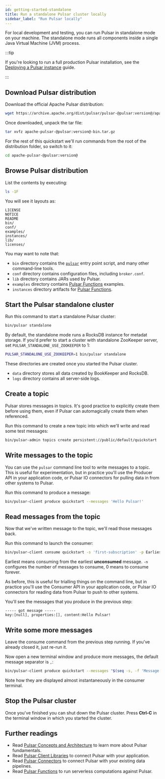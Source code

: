 ```yaml
---
id: getting-started-standalone
title: Run a standalone Pulsar cluster locally
sidebar_label: "Run Pulsar locally"
---
```


For local development and testing, you can run Pulsar in standalone mode on your machine. The standalone mode runs all components inside a single Java Virtual Machine (JVM) process.

:::tip

If you're looking to run a full production Pulsar installation, see the [Deploying a Pulsar instance](deploy-bare-metal.md) guide.

:::

## Download Pulsar distribution

Download the official Apache Pulsar distribution:

```bash
wget https://archive.apache.org/dist/pulsar/pulsar-@pulsar:version@/apache-pulsar-@pulsar:version@-bin.tar.gz
```

Once downloaded, unpack the tar file:

```bash
tar xvfz apache-pulsar-@pulsar:version@-bin.tar.gz
```

For the rest of this quickstart we'll run commands from the root of the distribution folder, so switch to it:

```bash
cd apache-pulsar-@pulsar:version@
```

## Browse Pulsar distribution

List the contents by executing:

```bash
ls -1F
```

You will see it layouts as:

```text
LICENSE
NOTICE
README
bin/
conf/
examples/
instances/
lib/
licenses/
```

You may want to note that:

* `bin` directory contains the [`pulsar`](reference-cli-tools.md#pulsar) entry point script, and many other command-line tools.
* `conf` directory contains configuration files, including `broker.conf`.
* `lib` directory contains JARs used by Pulsar.
* `examples` directory contains [Pulsar Functions](functions-overview.md) examples.
* `instances` directory artifacts for [Pulsar Functions](functions-overview.md).

## Start the Pulsar standalone cluster

Run this command to start a standalone Pulsar cluster:

```bash
bin/pulsar standalone
```

By default, the standalone mode runs a RocksDB instance for metadat storage. If you'd prefer to start a cluster with standalone ZooKeeper server, set `PULSAR_STANDALONE_USE_ZOOKEEPER` to 1:

```bash
PULSAR_STANDALONE_USE_ZOOKEEPER=1 bin/pulsar standalone
```

These directories are created once you started the Pulsar cluster.

* `data` directory stores all data created by BookKeeper and RocksDB.
* `logs` directory contains all server-side logs.

## Create a topic

Pulsar stores messages in topics. It's good practice to explicitly create them before using them, even if Pulsar can automagically create them when referenced.

Run this command to create a new topic into which we'll write and read some test messages:

```bash
bin/pulsar-admin topics create persistent://public/default/quickstart
```

## Write messages to the topic

You can use the `pulsar` command line tool to write messages to a topic. This is useful for experimentation, but in practice you'll use the Producer API in your application code, or Pulsar IO connectors for pulling data in from other systems to Pulsar.

Run this command to produce a message:

```bash
bin/pulsar-client produce quickstart --messages 'Hello Pulsar!'
```

## Read messages from the topic

Now that we've written message to the topic, we'll read those messages back.

Run this command to launch the consumer:

```bash
bin/pulsar-client consume quickstart -s 'first-subscription' -p Earliest -n 0
```

Earliest means consuming from the earliest **unconsumed** message. `-n` configures the number of messages to consume, 0 means to consume forever.

As before, this is useful for trialling things on the command line, but in practice you'll use the Consumer API in your application code, or Pulsar IO connectors for reading data from Pulsar to push to other systems.

You'll see the messages that you produce in the previous step:

```text
----- got message -----
key:[null], properties:[], content:Hello Pulsar!
```

## Write some more messages

Leave the consume command from the previous step running. If you've already closed it, just re-run it.

Now open a new terminal window and produce more messages, the default message separator is `,`:

```bash
bin/pulsar-client produce quickstart --messages "$(seq -s, -f 'Message NO.%g' -t '\n' 1 10)"
```

Note how they are displayed almost instantaneously in the consumer terminal.

## Stop the Pulsar cluster

Once you've finished you can shut down the Pulsar cluster. Press **Ctrl-C** in the terminal window in which you started the cluster.

## Further readings

* Read [Pulsar Concepts and Architecture](concepts-architecture-overview.md) to learn more about Pulsar fundamentals.
* Read [Pulsar Client Libraries](client-libraries.md) to connect Pulsar with your application.
* Read [Pulsar Connectors](io-overview.md) to connect Pulsar with your existing data pipelines.
* Read [Pulsar Functions](functions-overview.md) to run serverless computations against Pulsar.
